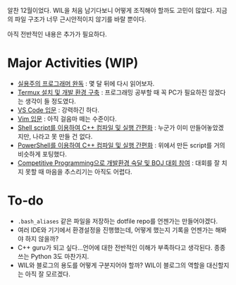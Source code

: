 알찬 12월이었다. WIL을 처음 남기다보니 어떻게 조직해야 할까도 고민이 많았다. 지금의 파일 구조가 너무 근시안적이지 않기를 바랄 뿐이다.

아직 전반적인 내용은 추가가 필요하다.

# Major Activities (WIP)
- [실용주의 프로그래머 완독](monthly/2022/12/WIL-Pragmatic-Programmer.md) : 몇 달 뒤에 다시 읽어보자.
- [Termux 설치 및 개발 환경 구축](monthly/2022/12/WIL-Termux.md) : 프로그래밍 공부할 때 꼭 PC가 필요하진 않겠다는 생각이 들 정도였다.
- [VS Code 입문](monthly/2022/12/WIL-VS-Code.md) : 강력하긴 하다.
- [Vim 입문](monthly/2022/12/WIL-Vim.md) : 아직 걸음마 떼는 수준이다.
- [Shell script를 이용하여 C++ 컴파일 및 실행 간편화](monthly/2022/12/WIL-Shell-script.md) : 누군가 이미 만들어놓았겠지만, 나라고 못 만들 건 없다.
- [PowerShell를 이용하여 C++ 컴파일 및 실행 간편화](monthly/2022/12/WIL-PowerShell.md) : 위에서 만든 script를 거의 비슷하게 포팅했다.
- [Competitive Programming으로 개발환경 숙달 및 BOJ 대회 참여](monthly/2022/12/WIL-Competitive-Programming.md) : 대회를 잘 치지 못할 때 마음을 추스리기는 아직도 어렵다.

# To-do
- `.bash_aliases` 같은 파일을 저장하는 dotfile repo를 언젠가는 만들어야겠다.
- 여러 IDE와 기기에서 환경설정을 진행했는데, 어떻게 했는지 기록을 언젠가는 해봐야 하지 않을까?
- C++ guru가 되고 싶다...언어에 대한 전반적인 이해가 부족하다고 생각된다. 종종 쓰는 Python 3도 마찬가지.
- WIL와 블로그의 용도를 어떻게 구분지어야 할까? WIL이 블로그의 역할을 대신할지는 아직 잘 모르겠다.
